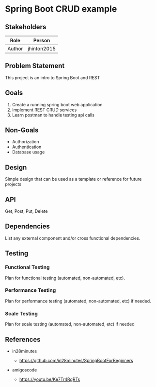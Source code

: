 # Spring Boot CRUD example

## Stakeholders


| Role					| Person			|
|-----------------------|-------------------|
| Author 			|			jhinton2015		|


## Problem Statement
This project is an intro to Spring Boot and REST

## Goals

1. Create a running spring boot web application
2. Implement REST CRUD services
3. Learn postman to handle testing api calls

## Non-Goals

- Authorization
- Authentication
- Database usage

## Design

Simple design that can be used as a template or reference for future projects 

## API

Get, Post, Put, Delete

## Dependencies

List any external component and/or cross functional dependencies.

## Testing

### Functional Testing

Plan for functional testing (automated, non-automated, etc).

### Performance Testing

Plan for performance testing (automated, non-automated, etc) if needed.

### Scale Testing

Plan for scale testing (automated, non-automated, etc) if needed

## References

- in28minutes
  - https://github.com/in28minutes/SpringBootForBeginners
  
- amigoscode
  - https://youtu.be/Ke7Tr4RgRTs
